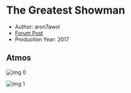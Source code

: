 # The Greatest Showman

* Author: aron7awol
* [Forum Post](https://www.avsforum.com/threads/bass-eq-for-filtered-movies.2995212/post-56618096)
* Production Year: 2017

## Atmos

![img 0](https://i.imgur.com/yAwfGyJ.jpg)

![img 1](https://i.imgur.com/p0naNwJ.png)

